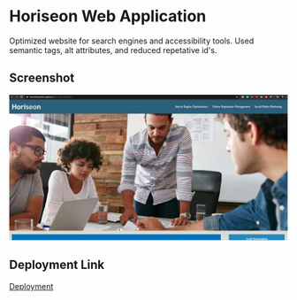 # Horiseon Web Application

Optimized website for search engines and accessibility tools. Used semantic tags, alt attributes, and reduced repetative id's.

## Screenshot
![Screenshot of Webpage](/assets/images/screenshot.jpg?raw=true "Screenshot of Webpage")

## Deployment Link
[Deployment](https://hannahbrijenkins.github.io/horiseaon-website/)